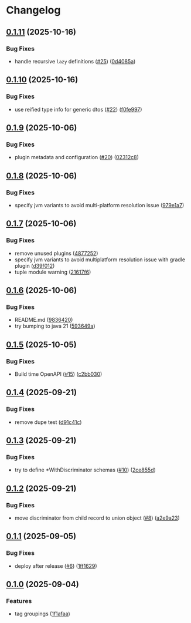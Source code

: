 # Changelog

## [0.1.11](https://github.com/bbasinsk/katalyst/compare/katalyst-v0.1.10...katalyst-v0.1.11) (2025-10-16)


### Bug Fixes

* handle recursive `lazy` definitions ([#25](https://github.com/bbasinsk/katalyst/issues/25)) ([0d4085a](https://github.com/bbasinsk/katalyst/commit/0d4085a9beb890715c1e06ec4bd353502f80160a))

## [0.1.10](https://github.com/bbasinsk/katalyst/compare/katalyst-v0.1.9...katalyst-v0.1.10) (2025-10-16)


### Bug Fixes

* use reified type info for generic dtos ([#22](https://github.com/bbasinsk/katalyst/issues/22)) ([f0fe997](https://github.com/bbasinsk/katalyst/commit/f0fe997b629b12059813c184f7bc3bcf5b60085d))

## [0.1.9](https://github.com/bbasinsk/katalyst/compare/katalyst-v0.1.8...katalyst-v0.1.9) (2025-10-06)


### Bug Fixes

* plugin metadata and configuration ([#20](https://github.com/bbasinsk/katalyst/issues/20)) ([02312c8](https://github.com/bbasinsk/katalyst/commit/02312c8681dca5c1cc7a411b88bbceb666932fe4))

## [0.1.8](https://github.com/bbasinsk/katalyst/compare/katalyst-v0.1.7...katalyst-v0.1.8) (2025-10-06)


### Bug Fixes

* specify jvm variants to avoid multi-platform resolution issue ([979e1a7](https://github.com/bbasinsk/katalyst/commit/979e1a7405d061d9b676c2496276ebfa17a0759d))

## [0.1.7](https://github.com/bbasinsk/katalyst/compare/katalyst-v0.1.6...katalyst-v0.1.7) (2025-10-06)


### Bug Fixes

* remove unused plugins ([4877252](https://github.com/bbasinsk/katalyst/commit/48772523364fe8efb132f3d1bfa686bf7140f976))
* specify jvm variants to avoid multiplatform resolution issue with gradle plugin ([d39f012](https://github.com/bbasinsk/katalyst/commit/d39f01229de9af48311d688666ef20e3d18737ef))
* tuple module warning ([21617f6](https://github.com/bbasinsk/katalyst/commit/21617f6a7f7fed1063ab98ab39885260acefb730))

## [0.1.6](https://github.com/bbasinsk/katalyst/compare/katalyst-v0.1.5...katalyst-v0.1.6) (2025-10-06)


### Bug Fixes

* README.md ([9836420](https://github.com/bbasinsk/katalyst/commit/98364202b5e18e2bcd7fd84fd4ddbe383f5bd1f9))
* try bumping to java 21 ([593649a](https://github.com/bbasinsk/katalyst/commit/593649a0e6da7243912b3f1d6046e67068a3f40b))

## [0.1.5](https://github.com/bbasinsk/katalyst/compare/katalyst-v0.1.4...katalyst-v0.1.5) (2025-10-05)


### Bug Fixes

* Build time OpenAPI ([#15](https://github.com/bbasinsk/katalyst/issues/15)) ([c2bb030](https://github.com/bbasinsk/katalyst/commit/c2bb030d707572a6ef77ce156951cbcf94cee98c))

## [0.1.4](https://github.com/bbasinsk/katalyst/compare/katalyst-v0.1.3...katalyst-v0.1.4) (2025-09-21)


### Bug Fixes

* remove dupe test ([d91c41c](https://github.com/bbasinsk/katalyst/commit/d91c41c898e54c5b4f9e71c8003690c011af9acd))

## [0.1.3](https://github.com/bbasinsk/katalyst/compare/katalyst-v0.1.2...katalyst-v0.1.3) (2025-09-21)


### Bug Fixes

* try to define *WithDiscriminator schemas ([#10](https://github.com/bbasinsk/katalyst/issues/10)) ([2ce855d](https://github.com/bbasinsk/katalyst/commit/2ce855de7c06a8f73d59d000bb280a96b3e1ef1b))

## [0.1.2](https://github.com/bbasinsk/katalyst/compare/katalyst-v0.1.1...katalyst-v0.1.2) (2025-09-21)


### Bug Fixes

* move discriminator from child record to union object ([#8](https://github.com/bbasinsk/katalyst/issues/8)) ([a2e9a23](https://github.com/bbasinsk/katalyst/commit/a2e9a23ee2242817f941562c4b753bdf3460eedf))

## [0.1.1](https://github.com/bbasinsk/katalyst/compare/katalyst-v0.1.0...katalyst-v0.1.1) (2025-09-05)


### Bug Fixes

* deploy after release ([#6](https://github.com/bbasinsk/katalyst/issues/6)) ([1ff1629](https://github.com/bbasinsk/katalyst/commit/1ff16299a6b14dc6fe47037049844cc6ed2852c0))

## [0.1.0](https://github.com/bbasinsk/katalyst/compare/katalyst-v0.0.77...katalyst-v0.1.0) (2025-09-04)


### Features

* tag groupings ([1f1afaa](https://github.com/bbasinsk/katalyst/commit/1f1afaa27f2ec81f0826081438ba25256a7d6753))
